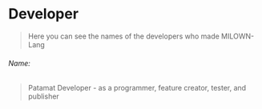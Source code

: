 # Developer
> Here you can see the names of the developers who made MILOWN-Lang
###### Name:
> Patamat Developer - as a programmer, feature creator, tester, and publisher
